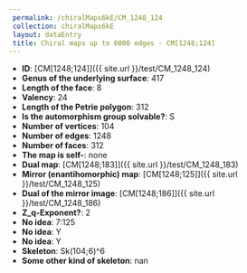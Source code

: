 ```yaml
--- 
 permalink: /chiralMaps6kE/CM_1248_124 
 collection: chiralMaps6kE
 layout: dataEntry
 title: Chiral maps up to 6000 edges - CM[1248;124]
---
```


- **ID**: [CM[1248;124]]({{ site.url }}/test/CM_1248_124)
- **Genus of the underlying surface**: 417
- **Length of the face**: 8
- **Valency**: 24
- **Length of the Petrie polygon**: 312
- **Is the automorphism group solvable?**: S
- **Number of vertices**: 104
- **Number of edges**: 1248
- **Number of faces**: 312
- **The map is self-**: none
- **Dual map**: [CM[1248;183]]({{ site.url }}/test/CM_1248_183)
- **Mirror (enantihomorphic) map**: [CM[1248;125]]({{ site.url }}/test/CM_1248_125)
- **Dual of the mirror image**: [CM[1248;186]]({{ site.url }}/test/CM_1248_186)
- **Z_q-Exponent?**: 2
- **No idea**:  7:125
- **No idea**: Y
- **No idea**: Y
- **Skeleton**: Sk(104;6)^6
- **Some other kind of skeleton**: nan

